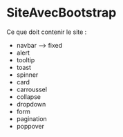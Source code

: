# SiteAvecBootstrap

Ce que doit contenir le site :
- navbar --> fixed
- alert
- tooltip
- toast
- spinner
- card
- carroussel
- collapse
- dropdown 
- form
- pagination
- poppover


